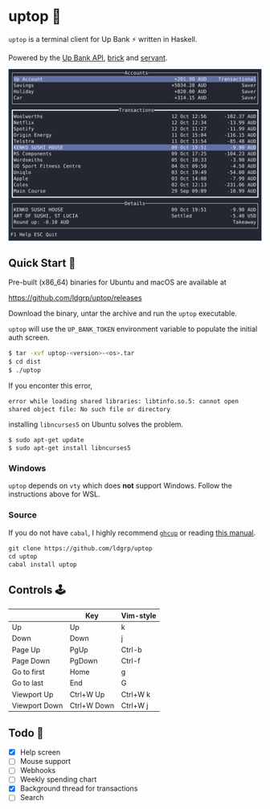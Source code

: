uptop 🙌
==============

`uptop` is a terminal client for Up Bank ⚡ written in Haskell.

Powered by the [Up Bank API][up-api], [brick][brick] and [servant][servant].

![tui-screenshot](/img/main.png)

## Quick Start 🚀

Pre-built (x86_64) binaries for Ubuntu and macOS are available at

https://github.com/ldgrp/uptop/releases

Download the binary, untar the archive and run the `uptop` executable.

`uptop` will use the `UP_BANK_TOKEN` environment variable to
populate the initial auth screen.

```bash
$ tar -xvf uptop-<version>-<os>.tar
$ cd dist
$ ./uptop
```

If you enconter this error,
```
error while loading shared libraries: libtinfo.so.5: cannot open shared object file: No such file or directory
```
installing `libncurses5` on Ubuntu solves the problem.

```
$ sudo apt-get update
$ sudo apt-get install libncurses5
```

### Windows

`uptop` depends on `vty` which does **not** support Windows.
Follow the instructions above for WSL.

### Source
If you do not have `cabal`, I highly recommend [`ghcup`][ghcup] or 
reading [this manual][cabal].

```
git clone https://github.com/ldgrp/uptop
cd uptop
cabal install uptop
```

## Controls 🕹️

|               | Key         | Vim-style   |
|---------------|-------------|-------------|
| Up            | Up          | k           |
| Down          | Down        | j           |
| Page Up       | PgUp        | Ctrl-b      |
| Page Down     | PgDown      | Ctrl-f      |
| Go to first   | Home        | g           |
| Go to last    | End         | G           |
| Viewport Up   | Ctrl+W Up   | Ctrl+W k    |
| Viewport Down | Ctrl+W Down | Ctrl+W j    |
  

## Todo  📝
- [x] Help screen
- [ ] Mouse support
- [ ] Webhooks
- [ ] Weekly spending chart
- [x] Background thread for transactions
- [ ] Search

[up-api]: https://developer.up.com.au/
[brick]: https://github.com/jtdaugherty/brick/
[servant]: https://servant.dev/
[ghcup]: https://www.haskell.org/ghcup/
[cabal]: https://www.haskell.org/cabal/
